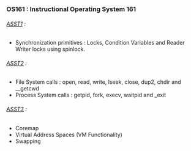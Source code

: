 ### OS161 : Instructional Operating System 161

###### [ASST1](https://www.ops-class.org/asst/1/) :
* Synchronization primitives : Locks, Condition Variables and Reader Writer locks using spinlock.

###### [ASST2](https://www.ops-class.org/asst/2/) :
* File System calls : open, read, write, lseek, close, dup2, chdir and __getcwd
* Process System calls : getpid, fork, execv, waitpid and _exit

###### [ASST3](https://www.ops-class.org/asst/3/) : 
* Coremap
* Virtual Address Spaces (VM Functionality)
* Swapping